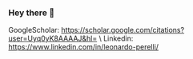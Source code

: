 ### Hey there 👋

GoogleScholar: https://scholar.google.com/citations?user=Uyq0yK8AAAAJ&hl= \\
Linkedin: https://www.linkedin.com/in/leonardo-perelli/

<!--
**LeoPerelli/LeoPerelli** is a ✨ _special_ ✨ repository because its `README.md` (this file) appears on your GitHub profile.


### 📌 Projects:
You can find some of my recent projects here:
- [GPTnano](https://github.com/LeoPerelli/GPTnano) is an implementation of the GPT family from scratch
- [MaskGIT](https://github.com/LeoPerelli/MaskGIT) is a reproduction of Google Research 2022 CVPR paper
- [BayesianRepulsive](https://github.com/LeoPerelli/BayesMixtureModeling) is a JAX repulsive clustering algorithm 
- [PyTFT](https://github.com/LeoPerelli/PyTFT) is a Python algorithm to estimate the Trifocal Tensor
- [TrifocalSfM](https://github.com/LeoPerelli/SfM-Trifocal) is my master thesis to improve 3D reconstruction
- ...and more!

### 🎓 Education:
- MSc in Mathematical Engineering - Statistical Learning track @ Politecnico di Milano
- BS in Mathematical Engineering @ Politecnico di Milano

